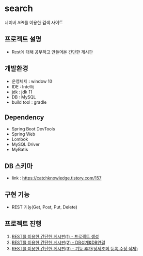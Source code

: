 # search
네이버 API를 이용한 검색 사이트

## 프로젝트 설명
- Rest에 대해 공부하고 만들어본 간단한 게시판

## 개발환경
- 운영체제 : window 10
- IDE : Intellij
- jdk : jdk 11
- DB : MySQL
- build tool : gradle

## Dependency
- Spring Boot DevTools
- Spring Web
- Lombok
- MySQL Driver
- MyBatis

## DB 스키마
- link : https://catchknowledge.tistory.com/157

## 구현 기능
- REST 기능(Get, Post, Put, Delete)

## 프로젝트 진행
1. [REST를 이용한 간단한 게시판(1) - 프로젝트 생성](https://catchknowledge.tistory.com/156)
2. [REST를 이용한 간단한 게시판(2) - DB설계&DB연결](https://catchknowledge.tistory.com/157?category=857549)
3. [REST를 이용한 간단한 게시판(3) - 기능 추가(상세조회,등록,수정,삭제)](https://catchknowledge.tistory.com/159?category=857549)
